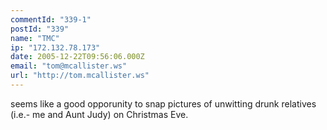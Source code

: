 ```yaml
---
commentId: "339-1"
postId: "339"
name: "TMC"
ip: "172.132.78.173"
date: 2005-12-22T09:56:06.000Z
email: "tom@mcallister.ws"
url: "http://tom.mcallister.ws"
---
```

<p>seems like a good opporunity to snap pictures of unwitting drunk relatives (i.e.- me and Aunt Judy) on Christmas Eve.</p>